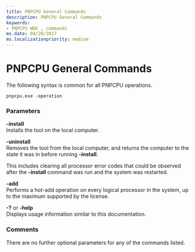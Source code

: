```yaml
---
title: PNPCPU General Commands
description: PNPCPU General Commands
keywords:
- PNPCPU WDK , commands
ms.date: 04/20/2017
ms.localizationpriority: medium
---
```


# PNPCPU General Commands


The following syntax is common for all PNPCPU operations.

```
pnpcpu.exe -operation
```

### <span id="parameters"></span><span id="PARAMETERS"></span>Parameters

<span id="-install"></span><span id="-INSTALL"></span>**-install**  
Installs the tool on the local computer.

<span id="-uninstall"></span><span id="-UNINSTALL"></span>**-uninstall**  
Removes the tool from the local computer, and returns the computer to the state it was in before running **-install**.

This includes clearing all processor error codes that could be observed after the **-install** command was run and the system was restarted.

<span id="-add"></span><span id="-ADD"></span>**-add**  
Performs a hot-add operation on every logical processor in the system, up to the maximum supported by the license.

<span id="-__or_-help"></span><span id="-__OR_-HELP"></span>**-?** or **-help**  
Displays usage information similar to this documentation.

### <span id="comments"></span><span id="COMMENTS"></span>Comments

There are no further optional parameters for any of the commands listed.

 

 






